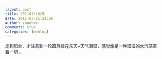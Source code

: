 ```yaml
---
layout: post
title: 20110321印象
date: 2011-03-21 21:26
author: zhaohao
comments: true
categories: [weblog]
---
```

走到阳台，才注意到一轮圆月挂在东天~天气潮湿，感觉像是一种湿湿的水汽笼罩着一切 。
